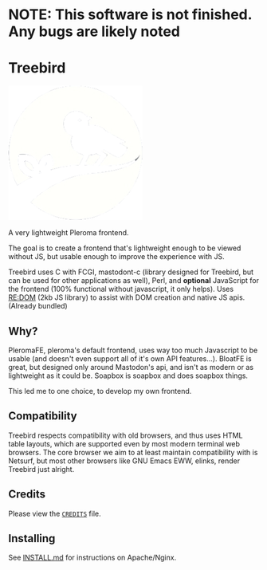 # NOTE: This software is not finished. Any bugs are likely noted

# Treebird

![Treebird logo](./meta/treebird.png)

A very lightweight Pleroma frontend.

The goal is to create a frontend that's lightweight enough to be viewed without JS, but
usable enough to improve the experience with JS.

Treebird uses C with FCGI, mastodont-c (library designed for Treebird, but can be used
for other applications as well), Perl, and **optional** JavaScript for the frontend (100% functional without
javascript, it only helps). Uses [RE:DOM](https://redom.js.org/) (2kb JS library) to assist with DOM
creation and native JS apis. (Already bundled)

## Why?

PleromaFE, pleroma's default frontend, uses way too much Javascript to be usable (and doesn't even support
all of it's own API features...). BloatFE is great, but designed only around Mastodon's api, and isn't as
modern or as lightweight as it could be. Soapbox is soapbox and does soapbox things.

This led me to one choice, to develop my own frontend.

## Compatibility

Treebird respects compatibility with old browsers, and thus uses HTML table layouts, which are
supported even by most modern terminal web browsers. The core browser we aim to at least maintain compatibility
with is Netsurf, but most other browsers like GNU Emacs EWW, elinks, render Treebird just alright.

## Credits

Please view the [`CREDITS`](./CREDITS) file.

## Installing

See [INSTALL.md](./docs/INSTALL.md) for instructions on Apache/Nginx.
